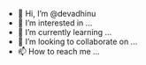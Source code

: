 - 👋 Hi, I’m @devadhinu
- 👀 I’m interested in ...
- 🌱 I’m currently learning ...
- 💞️ I’m looking to collaborate on ...
- 📫 How to reach me ...

<!---
devadhinu/devadhinu is a ✨ special ✨ repository because its `README.md` (this file) appears on your GitHub profile.
You can click the Preview link to take a look at your changes.
--->
